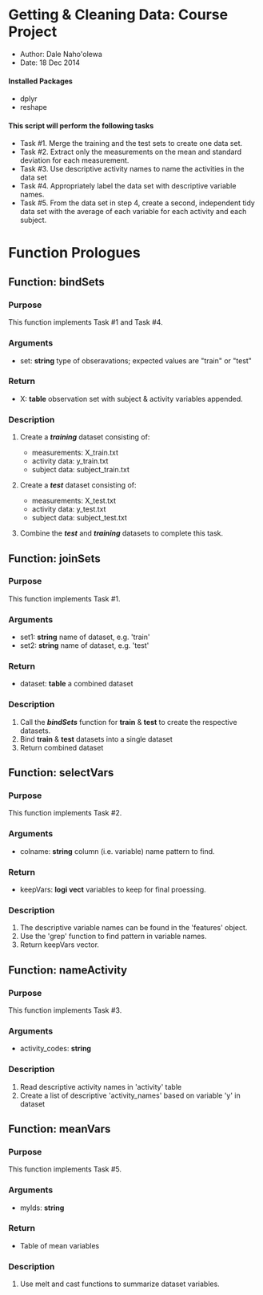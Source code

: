 # Getting & Cleaning Data:  Course Project #
* Author:  Dale Naho'olewa
* Date:  18 Dec 2014

#### Installed Packages
* dplyr
* reshape

#### This script will perform the following tasks
* Task #1. Merge the training and the test sets to create one data set.
* Task #2. Extract only the measurements on the mean and standard deviation for each measurement. 
* Task #3. Use descriptive activity names to name the activities in the data set
* Task #4. Appropriately label the data set with descriptive variable names. 
* Task #5. From the data set in step 4, create a second, independent tidy data set with the average of each variable for each activity and each subject.

# Function Prologues

## Function:  bindSets
### Purpose
This function implements Task #1 and Task #4.
### Arguments
* set:    **string**    type of obseravations; expected values are "train" or "test"

### Return
* X:      **table**     observation set with subject & activity variables appended.

### Description
1. Create a ***training*** dataset consisting of:
   * measurements:  X_train.txt
   * activity data: y_train.txt       
   * subject data:  subject_train.txt

2. Create a ***test*** dataset consisting of:
   * measurements:  X_test.txt
   * activity data: y_test.txt        
   * subject data:  subject_test.txt

3. Combine the ***test*** and ***training*** datasets to complete this task.

## Function:  joinSets
### Purpose
This function implements Task #1.
### Arguments
* set1:      **string**    name of dataset, e.g. 'train'
* set2:      **string**    name of dataset, e.g. 'test'

### Return
* dataset:    **table**    a combined dataset

### Description
1. Call the ***bindSets*** function for **train** & **test** to create the respective datasets.
2. Bind **train** & **test** datasets into a single dataset
3. Return combined dataset

## Function:  selectVars
### Purpose
This function implements Task #2.
### Arguments
* colname:    **string**    column (i.e. variable) name pattern to find.

### Return
* keepVars:    **logi vect**    variables to keep for final proessing.

### Description
1. The descriptive variable names can be found in the 'features' object.
2. Use the 'grep' function to find pattern in variable names.
3. Return keepVars vector.

## Function:  nameActivity
### Purpose
This function implements Task #3.
### Arguments
* activity_codes:    **string**    

### Description
1. Read descriptive activity names in 'activity' table       
2. Create a list of descriptive 'activity_names' based on variable 'y' in dataset

## Function:  meanVars
### Purpose
This function implements Task #5.
### Arguments
* myIds:    **string**    

### Return
* Table of mean variables

### Description
1. Use melt and cast functions to summarize dataset variables.
